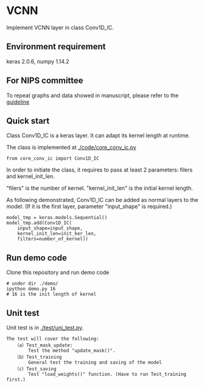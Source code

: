 # VCNN
Implement VCNN layer in class Conv1D_IC. 

## Environment requirement

keras 2.0.6, numpy 1.14.2

## For NIPS committee

To repeat graphs and data showed in manuscript, please refer to the [guideline](code/readme.md)


## Quick start

Class Conv1D_IC is a keras layer. It can adapt its kernel length at runtime.

The class is implemented at [./code/core_conv_ic.py](code/core_conv_ic.py)

```
from core_conv_ic import Conv1D_IC
```

In order to initiate the class, it requires to pass at least 2 parameters: filers and kernel_init_len. 

"filers" is the number of kernel. "kernel_init_len" is the initial kernel length.

As following demonstrated, Conv1D_IC can be added as normal layers to the model. (If it is the first layer, parameter "input_shape" is required.) 

```
model_tmp = keras.models.Sequential()
model_tmp.add(Conv1D_IC(
    input_shape=input_shape,
    kernel_init_len=init_ker_len,
    filters=number_of_kernel)) 
```



## Run demo code

Clone this repository and run demo code

```
# under dir ./demo/
ipython demo.py 16
# 16 is the init length of kernel
```

## Unit test

Unit test is in [./test/uni_test.py](test/uni_test.py).

```
The test will cover the following:
   （a）Test_mask_update:
   		Test the method "update_mask()".
   （b）Test_training
   		General test the training and saving of the model
   （c）Test_saving
   		Test "load_weights()" function. (Have to run Test_training first.)
```
